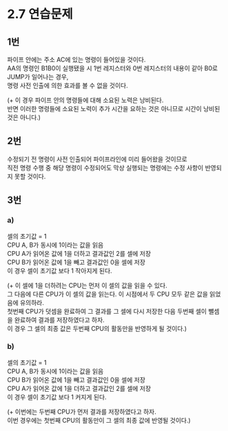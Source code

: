 # 2.7 연습문제

## 1번
파이프 안에는 주소 AC에 있는 명령이 들어있을 것이다.  
AA의 명령인 B1B0이 실행됐을 시 1번 레지스터와 0번 레지스터의 내용이 같아 B0로 JUMP가 일어나는 경우,  
명령 사전 인출에 의한 효과를 볼 수 없을 것이다.

(+ 이 경우 파이프 안의 명령들에 대해 소요된 노력은 낭비된다.  
반면 이러한 명령들에 소요된 노력이 추가 시간을 요하는 것은 아니므로 시간이 낭비된 것은 아니다.)

## 2번
수정되기 전 명령이 사전 인출되어 파이프라인에 미리 들어왔을 것이므로  
직전 명령 수행 중 해당 명령이 수정되어도 막상 실행되는 명령에는 수정 사항이 반영되지 못할 것이다.

## 3번
### a)
셀의 초기값 = 1  
CPU A, B가 동시에 1이라는 값을 읽음  
CPU A가 읽어온 값에 1을 더하고 결과값인 2를 셀에 저장  
CPU B가 읽어온 값에 1을 빼고 결과값인 0을 셀에 저장  
이 경우 셀이 초기값 보다 1 작아지게 된다.

(+ 이 셀에 1을 더하려는 CPU는 먼저 이 셀의 값을 읽을 수 있다.  
그 다음에 다른 CPU가 이 셀의 값을 읽는다. 이 시점에서 두 CPU 모두 같은 값을 읽었음에 유의하라.  
첫번째 CPU가 덧셈을 완료하여 그 결과를 그 셀에 다시 저장한 다음 두번째 셀이 뺄셈을 완료하여 결과를 저장하였다고 하자.  
이 경우 그 셀의 최종 값은 두번째 CPU의 활동만을 반영하게 될 것이다.)

### b)
셀의 초기값 = 1   
CPU A, B가 동시에 1이라는 값을 읽음  
CPU B가 읽어온 값에 1을 빼고 결과값인 0을 셀에 저장  
CPU A가 읽어온 값에 1을 더하고 결과값인 2를 셀에 저장  
이 경우 셀이 초기값 보다 1 커지게 된다.

(+ 이번에는 두번째 CPU가 먼저 결과를 저장하였다고 하자.  
이번 경우에는 첫번째 CPU의 활동만이 그 셀의 최종 값에 반영될 것이다.)
